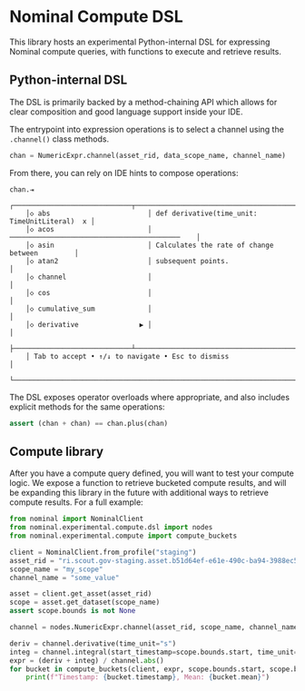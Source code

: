# Nominal Compute DSL

This library hosts an experimental Python-internal DSL for expressing Nominal compute queries, with functions to execute and retrieve results.

## Python-internal DSL

The DSL is primarily backed by a method-chaining API which allows for clear composition and good language support inside your IDE.

The entrypoint into expression operations is to select a channel using the `.channel()` class methods.

```py
chan = NumericExpr.channel(asset_rid, data_scope_name, channel_name)
```

From there, you can rely on IDE hints to compose operations:

```
chan.⇥
    ┌─────────────────────────────┬───────────────────────────────────────────────┐
    │◇ abs                        │ def derivative(time_unit: TimeUnitLiteral)  x │
    │◇ acos                       │ ──────────────────────────────────────────    │
    │◇ asin                       │ Calculates the rate of change between         │
    │◇ atan2                      │ subsequent points.                            │
    │◇ channel                    │                                               │
    │◇ cos                        │                                               │
    │◇ cumulative_sum             │                                               │
    │◇ derivative               ▶ │                                               │
    ├─────────────────────────────┴───────────────────────────────────────────────┤
    │ Tab to accept • ↑/↓ to navigate • Esc to dismiss                            │
    └─────────────────────────────────────────────────────────────────────────────┘
```

The DSL exposes operator overloads where appropriate, and also includes explicit methods for the same operations:

```py
assert (chan + chan) == chan.plus(chan)
```

## Compute library

After you have a compute query defined, you will want to test your compute logic. We expose a function to retrieve bucketed compute results, and will be expanding this library in the future with additional ways to retrieve compute results. For a full example:

```py
from nominal import NominalClient
from nominal.experimental.compute.dsl import nodes
from nominal.experimental.compute import compute_buckets

client = NominalClient.from_profile("staging")
asset_rid = "ri.scout.gov-staging.asset.b51d64ef-e61e-490c-ba94-3988ec5b121f"
scope_name = "my_scope"
channel_name = "some_value"

asset = client.get_asset(asset_rid)
scope = asset.get_dataset(scope_name)
assert scope.bounds is not None

channel = nodes.NumericExpr.channel(asset_rid, scope_name, channel_name)

deriv = channel.derivative(time_unit="s")
integ = channel.integral(start_timestamp=scope.bounds.start, time_unit="s")
expr = (deriv + integ) / channel.abs()
for bucket in compute_buckets(client, expr, scope.bounds.start, scope.bounds.end):
    print(f"Timestamp: {bucket.timestamp}, Mean: {bucket.mean}")
```

